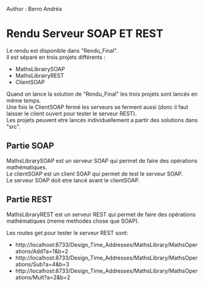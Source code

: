 Author : Berro Andréa

# Rendu Serveur SOAP ET REST  
  
Le rendu est disponible dans "Rendu_Final".  
Il est séparé en trois projets différents :  
- MathsLibrairySOAP
- MathsLibrairyREST
- ClientSOAP
  
Quand on lance la solution de "Rendu_Final" les trois projets sont lancés en même temps.  
Une fois le ClientSOAP fermé les serveurs se ferment aussi (donc il faut laisser le client ouvert pour tester le serveur REST).  
Les projets peuvent etre lancés individuellement a partir des solutions dans "src".

## Partie SOAP  
MathsLibrarySOAP est un serveur SOAP qui permet de faire des opérations mathématiques.  
Le clientSOAP est un client SOAP qui permet de test le serveur SOAP.  
Le serveur SOAP doit etre lancé avant le clientSOAP.  

## Partie REST
MathsLibraryREST est un serveur REST qui permet de faire des opérations mathématiques (meme methodes chose que SOAP).  
  
Les routes get pour tester le serveur REST sont:  
- http://localhost:8733/Design_Time_Addresses/MathsLibrary/MathsOperations/Add?a=1&b=2  
- http://localhost:8733/Design_Time_Addresses/MathsLibrary/MathsOperations/Sub?a=4&b=3  
- http://localhost:8733/Design_Time_Addresses/MathsLibrary/MathsOperations/Mult?a=2&b=2  